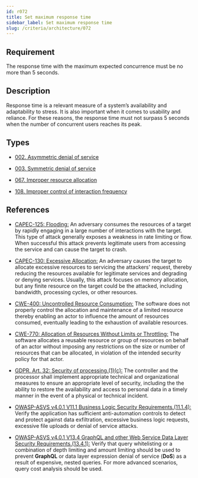 ```yaml
---
id: r072
title: Set maximum response time
sidebar_label: Set maximum response time
slug: /criteria/architecture/072
---
```


## Requirement

The response time with the maximum expected concurrence must be no more
than 5 seconds.

## Description

Response time is a relevant measure of a system’s availability and
adaptability to stress. It is also important when it comes to
usability and reliance. For these reasons, the response time must not
surpass 5 seconds when the number of concurrent users reaches its peak.

## Types

- [002. Asymmetric denial of service](https://fluidattacks.com/products/rules/findings/002/)

- [003. Symmetric denial of service](https://fluidattacks.com/products/rules/findings/003/)

- [067. Improper resource allocation](https://fluidattacks.com/products/rules/findings/067/)

- [108. Improper control of interaction frequency](https://fluidattacks.com/products/rules/findings/108/)

## References

- [CAPEC-125: Flooding:](https://capec.mitre.org/data/definitions/125.html)
An adversary consumes the resources of a target by rapidly engaging in a large
number of interactions with the target.
This type of attack generally exposes a weakness in rate limiting or flow.
When successful this attack prevents legitimate users from accessing the
service and can cause the target to crash.

- [CAPEC-130: Excessive Allocation:](https://capec.mitre.org/data/definitions/130.html)
An adversary causes the target to allocate excessive resources to servicing the
attackers' request, thereby reducing the resources available for legitimate
services and degrading or denying services. Usually, this attack focuses on
memory allocation, but any finite resource on the target could be the attacked,
including bandwidth, processing cycles, or other resources.

- [CWE-400: Uncontrolled Resource Consumption:](https://cwe.mitre.org/data/definitions/400.html)
The software does not properly control the allocation and maintenance of a
limited resource thereby enabling an actor to influence the amount of resources
consumed, eventually leading to the exhaustion of available resources.

- [CWE-770: Allocation of Resources Without Limits or Throttling:](https://cwe.mitre.org/data/definitions/770.html)
The software allocates a reusable resource or group of resources on behalf of
an actor without imposing any restrictions on the size or number of resources
that can be allocated, in violation of the intended security policy
for that actor.

- [GDPR. Art. 32: Security of processing.(1)(c):](https://gdpr-info.eu/art-32-gdpr/)
The controller and the processor shall implement appropriate technical and
organizational measures to ensure an appropriate level of security, including
the the ability to restore the availability and access to personal data in a
timely manner in the event of a physical or technical incident.

- [OWASP-ASVS v4.0.1 V11.1 Business Logic Security Requirements.(11.1.4):](https://owasp.org/www-project-application-security-verification-standard/)
Verify the application has sufficient anti-automation controls to detect and
protect against data exfiltration, excessive business logic requests, excessive
file uploads or denial of service attacks.

- [OWASP-ASVS v4.0.1 V13.4 GraphQL and other Web Service Data Layer Security Requirements.(13.4.1):](https://owasp.org/www-project-application-security-verification-standard/)
Verify that query whitelisting or a combination of depth limiting and amount
limiting should be used to prevent **GraphQL** or data layer expression denial
of service (**DoS**) as a result of expensive, nested queries.
For more advanced scenarios, query cost analysis should be used.
